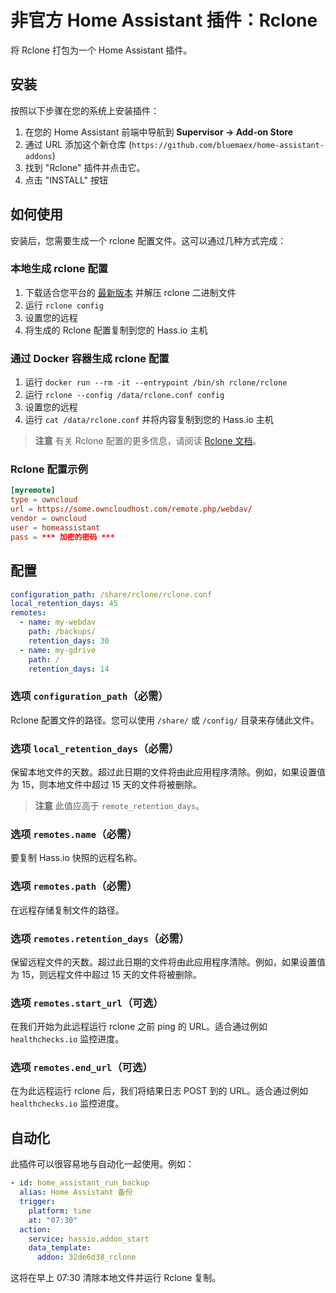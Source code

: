 # 非官方 Home Assistant 插件：Rclone

将 Rclone 打包为一个 Home Assistant 插件。

## 安装

按照以下步骤在您的系统上安装插件：

1. 在您的 Home Assistant 前端中导航到 **Supervisor -> Add-on Store**
2. 通过 URL 添加这个新仓库 (`https://github.com/bluemaex/home-assistant-addons`)
3. 找到 "Rclone" 插件并点击它。
4. 点击 "INSTALL" 按钮

## 如何使用

安装后，您需要生成一个 rclone 配置文件。这可以通过几种方式完成：

### 本地生成 rclone 配置

1. 下载适合您平台的 [最新版本](https://rclone.org/downloads/) 并解压 rclone 二进制文件
2. 运行 `rclone config`
3. 设置您的远程
4. 将生成的 Rclone 配置复制到您的 Hass.io 主机

### 通过 Docker 容器生成 rclone 配置

1. 运行 `docker run --rm -it --entrypoint /bin/sh rclone/rclone`
2. 运行 `rclone --config /data/rclone.conf config`
3. 设置您的远程
4. 运行 `cat /data/rclone.conf` 并将内容复制到您的 Hass.io 主机

> **注意** 有关 Rclone 配置的更多信息，请阅读
> [Rclone 文档](https://rclone.org/docs/)。

### Rclone 配置示例

```conf
[myremote]
type = owncloud
url = https://some.owncloudhost.com/remote.php/webdav/
vendor = owncloud
user = homeassistant
pass = *** 加密的密码 ***
```

## 配置

```yaml
configuration_path: /share/rclone/rclone.conf
local_retention_days: 45
remotes:
  - name: my-webdav
    path: /backups/
    retention_days: 30
  - name: my-gdrive
    path: /
    retention_days: 14
```

### 选项 `configuration_path`（必需）

Rclone 配置文件的路径。您可以使用 `/share/` 或 `/config/` 目录来存储此文件。

### 选项 `local_retention_days`（必需）

保留本地文件的天数。超过此日期的文件将由此应用程序清除。例如，如果设置值为 15，则本地文件中超过 15 天的文件将被删除。

> **注意** 此值应高于 `remote_retention_days`。

### 选项 `remotes.name`（必需）

要复制 Hass.io 快照的远程名称。

### 选项 `remotes.path`（必需）

在远程存储复制文件的路径。

### 选项 `remotes.retention_days`（必需）

保留远程文件的天数。超过此日期的文件将由此应用程序清除。例如，如果设置值为 15，则远程文件中超过 15 天的文件将被删除。

### 选项 `remotes.start_url`（可选）

在我们开始为此远程运行 rclone 之前 ping 的 URL。适合通过例如 `healthchecks.io` 监控进度。

### 选项 `remotes.end_url`（可选）

在为此远程运行 rclone 后，我们将结果日志 POST 到的 URL。适合通过例如 `healthchecks.io` 监控进度。

## 自动化

此插件可以很容易地与自动化一起使用。例如：

```yaml
- id: home_assistant_run_backup
  alias: Home Assistant 备份
  trigger:
    platform: time
    at: "07:30"
  action:
    service: hassio.addon_start
    data_template:
      addon: 32de6d38_rclone
```

这将在早上 07:30 清除本地文件并运行 Rclone 复制。